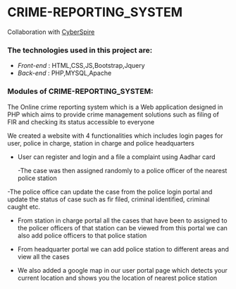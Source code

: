 # CRIME-REPORTING_SYSTEM

Collaboration with [CyberSpire](https://github.com/CyberSpire)

### The technologies used in this project are:
- *Front-end* : HTML,CSS,JS,Bootstrap,Jquery
- *Back-end* : PHP,MYSQL,Apache


### Modules of CRIME-REPORTING_SYSTEM:

The Online crime reporting system which is a Web application designed in PHP  which aims to provide crime management solutions such as filing of FIR  and checking its status accessible to everyone

We created a website with 4 functionalities which includes login pages for user, police in charge, station in charge and police headquarters

- User can register and login and a file a complaint using Aadhar card

  -The case was then assigned randomly to a police officer of the nearest police station

-The police office can update the case from the police login portal and update the status of case such as fir filed, criminal identified, criminal caught etc.

- From station in charge portal all the cases that have been to assigned to the policer officers of that station can be viewed from this portal we can also add police officers to that police station

- From headquarter portal we can add police station to different areas and view all the cases

- We also added a google map in our user portal page which detects your current location and shows you the location of nearest police station
